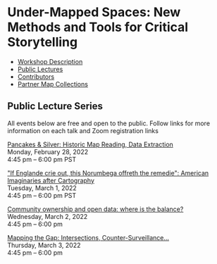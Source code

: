 # Under-Mapped Spaces: New Methods and Tools for Critical Storytelling

- [Workshop Description](workshop_description.md)  
- [Public Lectures](public_events.md)  
- [Contributors](bios.md)  
- [Partner Map Collections](collections.md)  

## Public Lecture Series
All events below are free and open to the public. Follow links for more information on each talk and Zoom registration links

[Pancakes & Silver: Historic Map Reading, Data Extraction](public_events.md#public-lecture-1)  
Monday, February 28, 2022  
4:45 pm – 6:00 pm PST  

["If Englande crie out, this Norumbega offreth the remedie": American Imaginaries after Cartography](public_events.md#public-lecture-2)  
Tuesday, March 1, 2022   
4:45 pm – 6:00 pm PST  

[Community ownership and open data: where is the balance?](public_events.md#public-lecture-3)  
Wednesday, March 2, 2022  
4:45 pm – 6:00 pm  

[Mapping the Gap: Intersections, Counter-Surveillance...](public_events.md#public-lecture-4)  
Thursday, March 3, 2022  
4:45 pm – 6:00 pm  
